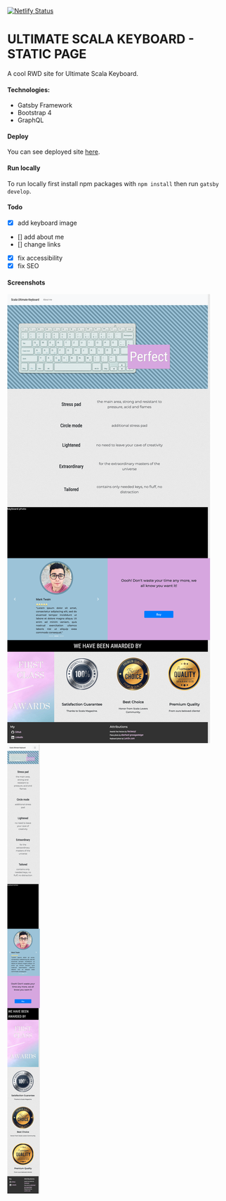 [![Netlify Status](https://api.netlify.com/api/v1/badges/8d33fb0f-2a42-43e0-b37f-fe991ac5c9b4/deploy-status)](https://app.netlify.com/sites/pedantic-poincare-76783e/deploys)

# ULTIMATE SCALA KEYBOARD - STATIC PAGE

A cool RWD site for Ultimate Scala Keyboard.

#### Technologies:

   - Gatsby Framework
   - Bootstrap 4
   - GraphQL

#### Deploy

You can see deployed site [here](https://pedantic-poincare-76783e.netlify.com).

#### Run locally

To run locally first install npm packages with `npm install` then run `gatsby develop`.

#### Todo

- [x] add keyboard image
- [] add about me
- [] change links
- [x] fix accessibility
- [x] fix SEO

#### Screenshots

![Desktop version](/screenshots/screen_desktop.png)
![Mobile version](/screenshots/srceen_mobile.png)

